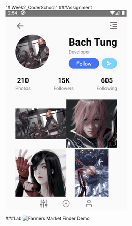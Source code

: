 "# Week2_CoderSchool" 
###Assignment
![Farmers Market Finder Demo](assets/ass2.gif)

###Lab
![Farmers Market Finder Demo](assets/Lab2.gif)
